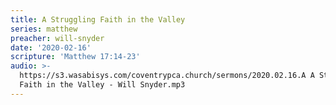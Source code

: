 ```yaml
---
title: A Struggling Faith in the Valley
series: matthew
preacher: will-snyder
date: '2020-02-16'
scripture: 'Matthew 17:14-23'
audio: >-
  https://s3.wasabisys.com/coventrypca.church/sermons/2020.02.16.A A Struggling
  Faith in the Valley - Will Snyder.mp3
---
```

